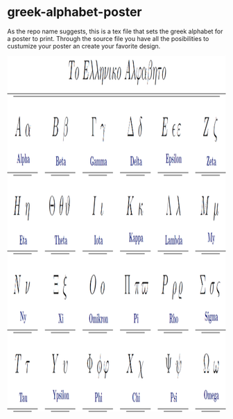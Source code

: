 # greek-alphabet-poster
As the repo name suggests, this is a tex file that sets the greek alphabet for a poster to print. Through the source file you have all the posibilities to custumize your poster an create your favorite design.

<img src="https://github.com/SimonTec/greek-alphabet-poster/blob/master/images/greek-alph-test.png" alt="example" width="1559" height="821" />